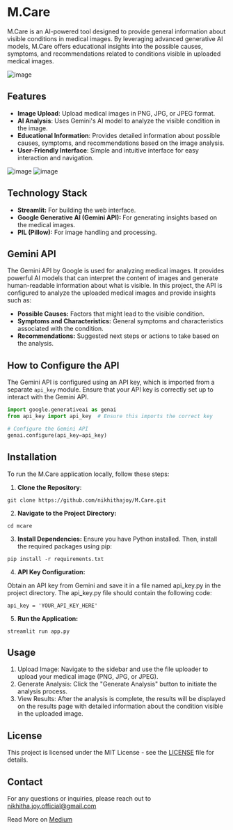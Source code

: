 # M.Care

M.Care is an AI-powered tool designed to provide general information about visible conditions in medical images. By leveraging advanced generative AI models, M.Care offers educational insights into the possible causes, symptoms, and recommendations related to conditions visible in uploaded medical images.

![image](https://github.com/user-attachments/assets/e8c3b31d-38d1-40be-8e6a-c7d92b28fb29)


## Features

- **Image Upload**: Upload medical images in PNG, JPG, or JPEG format.
- **AI Analysis**: Uses Gemini's AI model to analyze the visible condition in the image.
- **Educational Information**: Provides detailed information about possible causes, symptoms, and recommendations based on the image analysis.
- **User-Friendly Interface**: Simple and intuitive interface for easy interaction and navigation.

![image](https://github.com/user-attachments/assets/bf539501-592a-4a29-8d4e-72e62ed28916)
![image](https://github.com/user-attachments/assets/c030290c-bd7b-488a-9c25-20e3fc213b3f)

## Technology Stack

- **Streamlit:** For building the web interface.
- **Google Generative AI (Gemini API):** For generating insights based on the medical images.
- **PIL (Pillow):** For image handling and processing.

## Gemini API

The Gemini API by Google is used for analyzing medical images. It provides powerful AI models that can interpret the content of images and generate human-readable information about what is visible. In this project, the API is configured to analyze the uploaded medical images and provide insights such as:

- **Possible Causes:** Factors that might lead to the visible condition.
- **Symptoms and Characteristics:** General symptoms and characteristics associated with the condition.
- **Recommendations:** Suggested next steps or actions to take based on the analysis.

## How to Configure the API

The Gemini API is configured using an API key, which is imported from a separate `api_key` module. Ensure that your API key is correctly set up to interact with the Gemini API.

```python
import google.generativeai as genai
from api_key import api_key  # Ensure this imports the correct key

# Configure the Gemini API
genai.configure(api_key=api_key)
```

## Installation

To run the M.Care application locally, follow these steps:
1. **Clone the Repository**:
   
```
git clone https://github.com/nikhithajoy/M.Care.git
```

2. **Navigate to the Project Directory:**
```
cd mcare
```

3. **Install Dependencies:** Ensure you have Python installed. Then, install the required packages using pip:
```
pip install -r requirements.txt
```

4. **API Key Configuration:**

Obtain an API key from Gemini and save it in a file named api_key.py in the project directory.
The api_key.py file should contain the following code:

```
api_key = 'YOUR_API_KEY_HERE'
```

5. **Run the Application:**
```
streamlit run app.py
```

## Usage
1. Upload Image: Navigate to the sidebar and use the file uploader to upload your medical image (PNG, JPG, or JPEG).
2. Generate Analysis: Click the "Generate Analysis" button to initiate the analysis process.
3. View Results: After the analysis is complete, the results will be displayed on the results page with detailed information about the condition visible in the uploaded image.

## License
This project is licensed under the MIT License - see the [LICENSE](LICENSE) file for details.

## Contact
For any questions or inquiries, please reach out to nikhitha.joy.official@gmail.com

Read More on [Medium](https://medium.com/@nikhitha.joy.official/m-care-your-ai-powered-companion-in-medical-image-analysis-228e072eb1b9)
